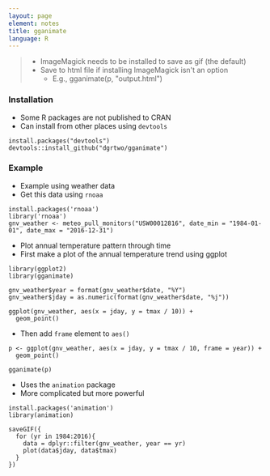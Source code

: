 ```yaml
---
layout: page
element: notes
title: gganimate
language: R
---
```


> * ImageMagick needs to be installed to save as gif (the default)
> * Save to html file if installing ImageMagick isn't an option
>     * E.g., gganimate(p, "output.html")

### Installation

* Some R packages are not published to CRAN
* Can install from other places using `devtools`

```
install.packages("devtools")
devtools::install_github("dgrtwo/gganimate")
```

### Example

* Example using weather data
* Get this data using `rnoaa`

```
install.packages('rnoaa')
library('rnoaa')
gnv_weather <- meteo_pull_monitors("USW00012816", date_min = "1984-01-01", date_max = "2016-12-31")
```
* Plot annual temperature pattern through time
* First make a plot of the annual temperature trend using ggplot

```
library(ggplot2)
library(gganimate)

gnv_weather$year = format(gnv_weather$date, "%Y")
gnv_weather$jday = as.numeric(format(gnv_weather$date, "%j"))

ggplot(gnv_weather, aes(x = jday, y = tmax / 10)) +
  geom_point()
```

* Then add `frame` element to `aes()`

```
p <- ggplot(gnv_weather, aes(x = jday, y = tmax / 10, frame = year)) +
  geom_point()

gganimate(p)
```

* Uses the `animation` package
* More complicated but more powerful

```
install.packages('animation')
library(animation)

saveGIF({
  for (yr in 1984:2016){
    data = dplyr::filter(gnv_weather, year == yr)
    plot(data$jday, data$tmax)
  }
})
```
